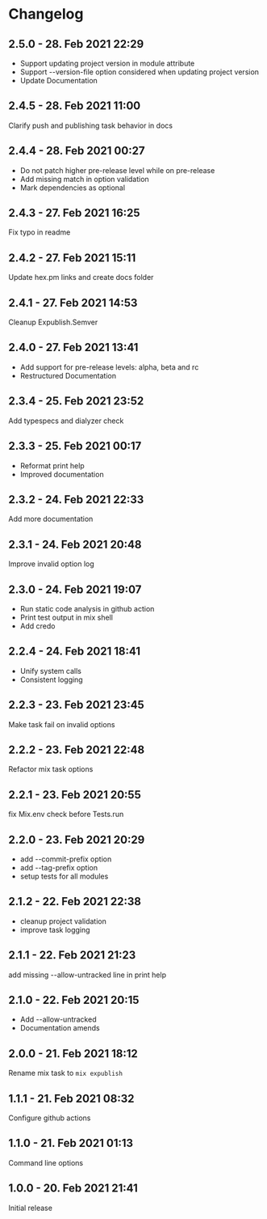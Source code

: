 # Changelog

<!-- %% CHANGELOG_ENTRIES %% -->

## 2.5.0 - 28. Feb 2021 22:29

- Support updating project version in module attribute
- Support --version-file option considered when updating project version
- Update Documentation


## 2.4.5 - 28. Feb 2021 11:00

Clarify push and publishing task behavior in docs


## 2.4.4 - 28. Feb 2021 00:27

- Do not patch higher pre-release level while on pre-release
- Add missing match in option validation
- Mark dependencies as optional


## 2.4.3 - 27. Feb 2021 16:25

Fix typo in readme


## 2.4.2 - 27. Feb 2021 15:11

Update hex.pm links and create docs folder


## 2.4.1 - 27. Feb 2021 14:53

Cleanup Expublish.Semver


## 2.4.0 - 27. Feb 2021 13:41

- Add support for pre-release levels: alpha, beta and rc
- Restructured Documentation


## 2.3.4 - 25. Feb 2021 23:52

Add typespecs and dialyzer check


## 2.3.3 - 25. Feb 2021 00:17

- Reformat print help
- Improved documentation


## 2.3.2 - 24. Feb 2021 22:33

Add more documentation


## 2.3.1 - 24. Feb 2021 20:48

Improve invalid option log


## 2.3.0 - 24. Feb 2021 19:07

- Run static code analysis in github action
- Print test output in mix shell
- Add credo


## 2.2.4 - 24. Feb 2021 18:41

- Unify system calls
- Consistent logging


## 2.2.3 - 23. Feb 2021 23:45

Make task fail on invalid options


## 2.2.2 - 23. Feb 2021 22:48

Refactor mix task options


## 2.2.1 - 23. Feb 2021 20:55

fix Mix.env check before Tests.run


## 2.2.0 - 23. Feb 2021 20:29

- add --commit-prefix option
- add --tag-prefix option
- setup tests for all modules


## 2.1.2 - 22. Feb 2021 22:38

- cleanup project validation
- improve task logging


## 2.1.1 - 22. Feb 2021 21:23

add missing --allow-untracked line in print help


## 2.1.0 - 22. Feb 2021 20:15

- Add --allow-untracked
- Documentation amends


## 2.0.0 - 21. Feb 2021 18:12

Rename mix task to `mix expublish`


## 1.1.1 - 21. Feb 2021 08:32

Configure github actions


## 1.1.0 - 21. Feb 2021 01:13

Command line options


## 1.0.0 - 20. Feb 2021 21:41

Initial release


